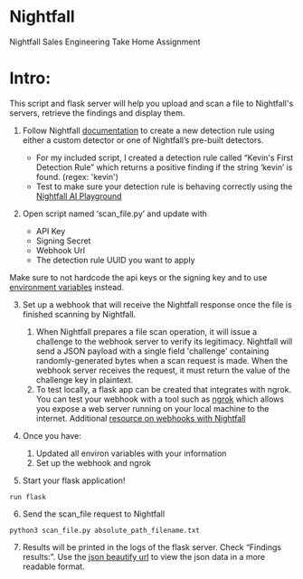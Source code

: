 # Nightfall
Nightfall Sales Engineering Take Home Assignment

# Intro:
This script and flask server will help you upload and scan a file to Nightfall's servers, retrieve the findings and display them.

1. Follow Nightfall [documentation](https://docs.nightfall.ai/docs/quickstart) to create a new detection rule using either a custom detector or one of Nightfall’s pre-built detectors.
	- For my included script, I created a detection rule called “Kevin's First Detection Rule” which returns a positive finding if the string ‘kevin’ is found. (regex: 'kevin')
	- Test to make sure your detection rule is behaving correctly using the [Nightfall AI Playground](https://playground.nightfall.ai/)

2. Open script named ‘scan_file.py’ and update with
    - API Key
    - Signing Secret
    - Webhook Url
    - The detection rule UUID you want to apply 

Make sure to not hardcode the api keys or the signing key and to use [environment variables](https://www.nylas.com/blog/making-use-of-environment-variables-in-python/) instead.


3. Set up a webhook that will receive the Nightfall response once the file is finished scanning by Nightfall.
    1. When Nightfall prepares a file scan operation, it will issue a challenge to the webhook server to verify its legitimacy. Nightfall will send a JSON payload with a single field 'challenge' containing randomly-generated bytes when a scan request is made. When the webhook server receives the request, it must return the value of the challenge key in plaintext.
    2. To test locally, a flask app can be created that integrates with ngrok. You can test your webhook with a tool such as [ngrok](https://dashboard.ngrok.com/get-started/setup) which allows you expose a web server running on your local machine to the internet. Additional [resource on webhooks with Nightfall](https://docs.nightfall.ai/docs/creating-a-webhook-server)


4. Once you have:
    1. Updated all environ variables with your information
    2. Set up the webhook and ngrok

5. Start your flask application!
 ```
 run flask
 ```

6. Send the scan_file request to Nightfall
```
python3 scan_file.py absolute_path_filename.txt
```

7. Results will be printed in the logs of the flask server. Check “Findings results:”. Use the [json beautify url](https://codebeautify.org/jsonviewer) to view the json data in a more readable format. 
